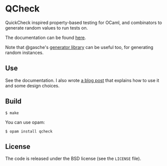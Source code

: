 QCheck
======

QuickCheck inspired property-based testing for OCaml, and combinators to
generate random values to run tests on.

The documentation can be found [here](http://cedeela.fr/~simon/software/qcheck).

Note that @gasche's [generator library](http://gasche.github.io/random-generator/doc/Generator.html)
can be useful too, for generating random instances.

## Use

See the documentation. I also wrote
[a blog post](http://cedeela.fr/quickcheck-for-ocaml.html) that explains
how to use it and some design choices.

## Build

    $ make

You can use opam:

    $ opam install qcheck

## License

The code is released under the BSD license (see the `LICENSE` file).
